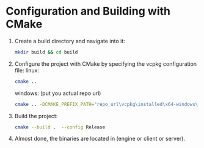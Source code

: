 # Configuration and Building with CMake

1. Create a build directory and navigate into it:
   ```bash
   mkdir build && cd build
   ```
2. Configure the project with CMake by specifying the vcpkg configuration file:
   linux:
   ```bash
   cmake ..
   ```
   windows: (put you actual repo url)
   ```bash
   cmake .. -DCMAKE_PREFIX_PATH="repo_url\vcpkg\installed\x64-windows\share\sfml"
   ```
3. Build the project:
   ```bash
   cmake --build .  --config Release
   ```
4. Almost done, the binaries are located in (engine or client or server).
